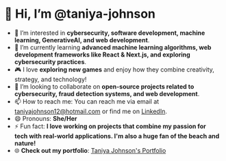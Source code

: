 # 👋 Hi, I’m @taniya-johnson

- 👀 I’m interested in **cybersecurity, software development, machine learning, GenerativeAI, and web development**.
- 🌱 I’m currently learning **advanced machine learning algorithms, web development frameworks like React & Next.js, and exploring cybersecurity practices**.
- 🎮 I love **exploring new games** and enjoy how they combine creativity, strategy, and technology!
- 💞️ I’m looking to collaborate on **open-source projects related to cybersecurity, fraud detection systems, and web development**.
- 📫 How to reach me: You can reach me via email at [taniyajohnson12@hotmail.com](mailto:taniyajohnson12@hotmail.com) or find me on [LinkedIn](https://www.linkedin.com/in/taniya-johnson-37961b19b/).
- 😄 Pronouns: **She/Her**
- ⚡ Fun fact: **I love working on projects that combine my passion for tech with real-world applications. I'm also a huge fan of the beach and nature!**
- 🌐 **Check out my portfolio**: [Taniya Johnson's Portfolio](https://proper-beta.vercel.app/)  


<!---
taniya-johnson/taniya-johnson is a ✨ special ✨ repository because its `README.md` (this file) appears on your GitHub profile.
You can click the Preview link to take a look at your changes.
--->

